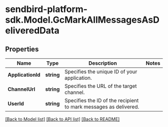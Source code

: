 
# sendbird-platform-sdk.Model.GcMarkAllMessagesAsDeliveredData

## Properties

Name | Type | Description | Notes
------------ | ------------- | ------------- | -------------
**ApplicationId** | **string** | Specifies the unique ID of your application. | 
**ChannelUrl** | **string** | Specifies the URL of the target channel. | 
**UserId** | **string** | Specifies the ID of the recipient to mark messages as delivered. | 

[[Back to Model list]](../README.md#documentation-for-models)
[[Back to API list]](../README.md#documentation-for-api-endpoints)
[[Back to README]](../README.md)

